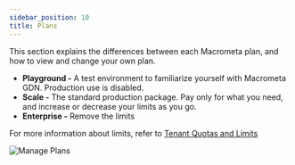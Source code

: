 ```yaml
---
sidebar_position: 10
title: Plans
---
```


This section explains the differences between each Macrometa plan, and how to view and change your own plan.

- **Playground -** A test environment to familiarize yourself with Macrometa GDN. Production use is disabled.
- **Scale -** The standard production package. Pay only for what you need, and increase or decrease your limits as you go.
- **Enterprise -** Remove the limits

For more information about limits, refer to [Tenant Quotas and Limits](../../references/quotas.md)

![Manage Plans](/img/manage-macrometa-plan.png)